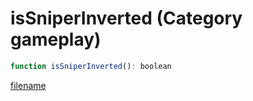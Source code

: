 # isSniperInverted (Category gameplay)

```js
function isSniperInverted(): boolean
```

[filename](isSniperInverted_m.md ':include')